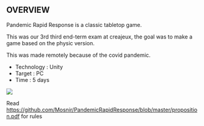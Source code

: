 OVERVIEW
-------------------------------------------------------------------------------------------

Pandemic Rapid Response is a classic tabletop game.

This was our 3rd third end-term exam at creajeux, the goal was to make a game based on the physic version.

This was made remotely because of the covid pandemic.

- Technology : Unity
- Target : PC
- Time : 5 days

![](https://i.ibb.co/nw0sHM4/pandemic.png)

Read https://github.com/Mosnir/PandemicRapidResponse/blob/master/proposition.pdf for rules
